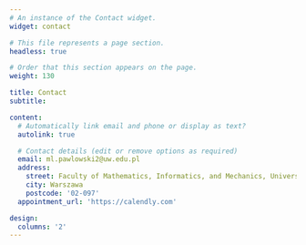 ```yaml
---
# An instance of the Contact widget.
widget: contact

# This file represents a page section.
headless: true

# Order that this section appears on the page.
weight: 130

title: Contact
subtitle:

content:
  # Automatically link email and phone or display as text?
  autolink: true

  # Contact details (edit or remove options as required)
  email: ml.pawlowski2@uw.edu.pl
  address:
    street: Faculty of Mathematics, Informatics, and Mechanics, University of Warsaw, Banacha 2
    city: Warszawa
    postcode: '02-097'
  appointment_url: 'https://calendly.com'

design:
  columns: '2'
---
```

